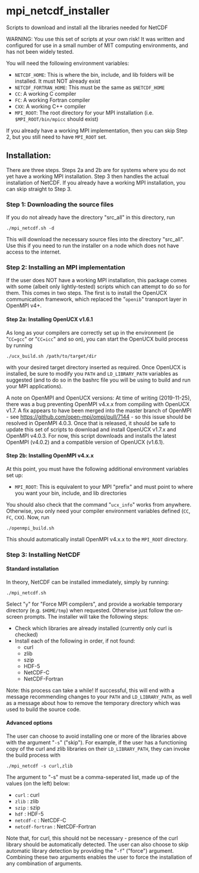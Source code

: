 # mpi_netcdf_installer
Scripts to download and install all the libraries needed for NetCDF

WARNING: You use this set of scripts at your own risk! It was written and configured for use in a small number
of MIT computing environments, and has not been widely tested.

You will need the following environment variables:
* `NETCDF_HOME`: This is where the bin, include, and lib folders will be installed. It must NOT already exist
* `NETCDF_FORTRAN_HOME`: This must be the same as `$NETCDF_HOME`
* `CC`: A working C compiler
* `FC`: A working Fortran compiler
* `CXX`: A working C++ compiler
* `MPI_ROOT`: The root directory for your MPI installation (i.e. `$MPI_ROOT/bin/mpicc` should exist)

If you already have a working MPI implementation, then you can skip Step 2, but you still need to have `MPI_ROOT` set.

## Installation:

There are three steps. Steps 2a and 2b are for systems where you do not yet have a working MPI installation.
Step 3 then handles the actual installation of NetCDF. If you already have a working MPI installation, you can
skip straight to Step 3.

### Step 1: Downloading the source files

If you do not already have the directory "src_all" in this directory, run

`./mpi_netcdf.sh -d`

This will download the necessary source files into the directory "src_all".
Use this if you need to run the installer on a node which does not have
access to the internet.

### Step 2: Installing an MPI implementation

If the user does NOT have a working MPI installation, this package comes with some (albeit only lightly-tested) scripts
which can attempt to do so for them. This comes in two steps. The first is to install the OpenUCX communication framework,
which replaced the "`openib`" transport layer in OpenMPI v4+.

#### Step 2a: Installing OpenUCX v1.6.1

As long as your compilers are correctly set up in the environment (ie "`CC=gcc`" or "`CC=icc`" and so on), you can start the
OpenUCX build process by running

`./ucx_build.sh /path/to/target/dir`

with your desired target directory inserted as required. Once OpenUCX is installed, be sure to modify you `PATH` and
`LD_LIBRARY_PATH` variables as suggested (and to do so in the bashrc file you will be using to build and run your MPI
applications).

A note on OpenMPI and OpenUCX versions: At time of writing (2019-11-25), there was a bug preventing OpenMPI v4.x.x
from compiling with OpenUCX v1.7. A fix appears to have been merged into the master branch of OpenMPI - see
https://github.com/open-mpi/ompi/pull/7144 - so this issue should be resolved in OpenMPI 4.0.3. Once that is released,
it should be safe to update this set of scripts to download and install OpenUCX v1.7.x and OpenMPI v4.0.3. For now,
this script downloads and installs the latest OpenMPI (v4.0.2) and a compatible version of OpenUCX (v1.6.1).

#### Step 2b: Installing OpenMPI v4.x.x

At this point, you must have the following additional environment variables set up:

* `MPI_ROOT`: This is equivalent to your MPI "prefix" and must point to where you want your bin, include, and lib directories

You should also check that the command "`ucx_info`" works from anywhere. Otherwise, you only need your compiler environment
variables defined (`CC`, `FC`, `CXX`). Now, run

`./openmpi_build.sh`

This should automatically install OpenMPI v4.x.x to the `MPI_ROOT` directory.

### Step 3: Installing NetCDF

#### Standard installation

In theory, NetCDF can be installed immediately, simply by running:

`./mpi_netcdf.sh`

Select "`y`" for "Force MPI compilers", and provide a workable temporary directory (e.g. `$HOME/tmp`) when requested.
Otherwise just follow the on-screen prompts. The installer will take the following steps:

 * Check which libraries are already installed (currently only curl is checked)
 * Install each of the following in order, if not found:
    * curl
    * zlib
    * szip
    * HDF-5
    * NetCDF-C
    * NetCDF-Fortran

Note: this process can take a while! If successful, this will end with a message recommending changes to your
`PATH` and `LD_LIBRARY_PATH`, as well as a message about how to remove the temporary directory which was used to
build the source code.

#### Advanced options

The user can choose to avoid installing one or more of the libraries above with the argument "`-s`" ("skip"). For
example, if the user has a functioning copy of the curl and zlib libraries on their `LD_LIBRARY_PATH`, they can
invoke the build process with

`./mpi_netcdf -s curl,zlib`

The argument to "-s" must be a comma-seperated list, made up of the values (on the left) below:

* `curl`            : curl
* `zlib`            : zlib
* `szip`            : szip
* `hdf`             : HDF-5
* `netcdf-c`        : NetCDF-C
* `netcdf-fortran`  : NetCDF-Fortran

Note that, for curl, this should not be necessary - presence of the curl library should be automatically detected.
The user can also choose to skip automatic library detection by providing the "`-f`" ("force") argument. Combining
these two arguments enables the user to force the installation of any combination of arguments.
